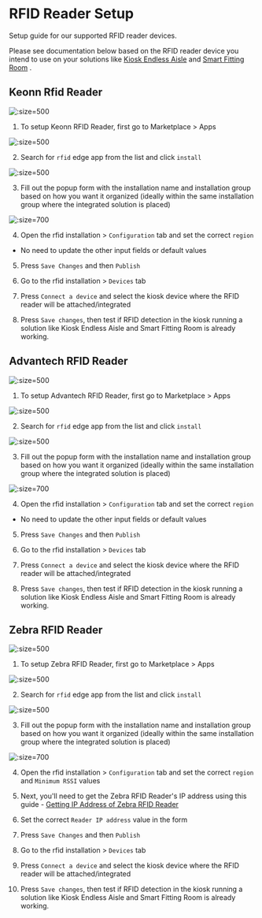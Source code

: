 # RFID Reader Setup

Setup guide for our supported RFID reader devices.

Please see documentation below based on the RFID reader device you intend to use on your solutions like [Kiosk Endless Aisle](/apps/kiosk-endless-aisle/)  and [Smart Fitting Room](/apps/smart-fitting-room/) .

## Keonn Rfid Reader

![](/assets/rfid-marketplace.png ":size=500")

1. To setup Keonn RFID Reader, first go to Marketplace > Apps

![](/assets/rfid-install.png ":size=500")

2. Search for `rfid` edge app from the list and click `install`

![](/assets/rfid-install-form.png ":size=500")

3. Fill out the popup form with the installation name and installation group based on how you want it organized (ideally within the same installation group where the integrated solution is placed)

![](/assets/rfid-advantech.png ":size=700")

4. Open the rfid installation > `Configuration` tab and set the correct `region`
- No need to update the other input fields or default values

5. Press `Save Changes` and then `Publish`

6. Go to the rfid installation > `Devices` tab

7. Press `Connect a device` and select the kiosk device where the RFID reader will be attached/integrated

8. Press `Save changes`, then test if RFID detection in the kiosk running a solution like Kiosk Endless Aisle and Smart Fitting Room is already working.


## Advantech RFID Reader

![](/assets/rfid-marketplace.png ":size=500")

1. To setup Advantech RFID Reader, first go to Marketplace > Apps

![](/assets/rfid-install.png ":size=500")

2. Search for `rfid` edge app from the list and click `install`

![](/assets/rfid-install-form.png ":size=500")

3. Fill out the popup form with the installation name and installation group based on how you want it organized (ideally within the same installation group where the integrated solution is placed)

![](/assets/rfid-advantech.png ":size=700")

4. Open the rfid installation > `Configuration` tab and set the correct `region`
- No need to update the other input fields or default values

5. Press `Save Changes` and then `Publish`

6. Go to the rfid installation > `Devices` tab

7. Press `Connect a device` and select the kiosk device where the RFID reader will be attached/integrated

8. Press `Save changes`, then test if RFID detection in the kiosk running a solution like Kiosk Endless Aisle and Smart Fitting Room is already working.


## Zebra RFID Reader

![](/assets/rfid-marketplace.png ":size=500")

1. To setup Zebra RFID Reader, first go to Marketplace > Apps

![](/assets/rfid-install.png ":size=500")

2. Search for `rfid` edge app from the list and click `install`

![](/assets/rfid-install-form.png ":size=500")

3. Fill out the popup form with the installation name and installation group based on how you want it organized (ideally within the same installation group where the integrated solution is placed)

![](/assets/rfid-advantech.png ":size=700")

4. Open the rfid installation > `Configuration` tab and set the correct `region` and `Minimum RSSI` values

5. Next, you'll need to get the Zebra RFID Reader's IP address using this guide - [Getting IP Address of Zebra RFID Reader](/apps/rfid-reader/external-guide/zebra-rfid-ip-address.md)

6. Set the correct `Reader IP address` value in the form

7. Press `Save Changes` and then `Publish`

8. Go to the rfid installation > `Devices` tab

9. Press `Connect a device` and select the kiosk device where the RFID reader will be attached/integrated

10. Press `Save changes`, then test if RFID detection in the kiosk running a solution like Kiosk Endless Aisle and Smart Fitting Room is already working.